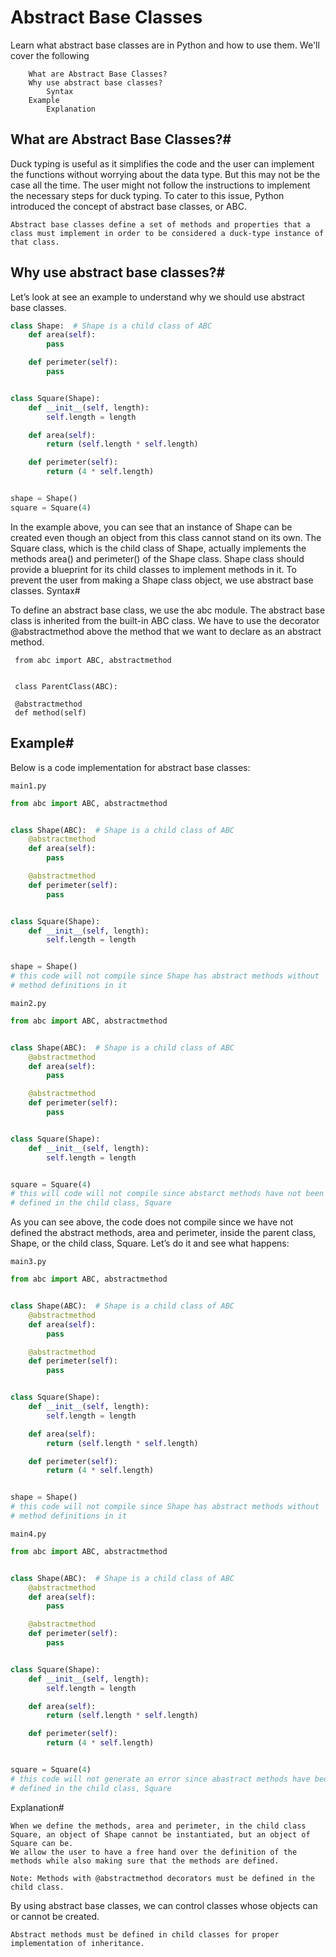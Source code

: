 # Abstract Base Classes

Learn what abstract base classes are in Python and how to use them.
We'll cover the following

        What are Abstract Base Classes?
        Why use abstract base classes?
            Syntax
        Example
            Explanation

## What are Abstract Base Classes?#

Duck typing is useful as it simplifies the code and the user can implement the functions without worrying about the data type. But this may not be the case all the time. The user might not follow the instructions to implement the necessary steps for duck typing. To cater to this issue, Python introduced the concept of abstract base classes, or ABC.

    Abstract base classes define a set of methods and properties that a class must implement in order to be considered a duck-type instance of that class.

## Why use abstract base classes?#

Let’s look at see an example to understand why we should use abstract base classes.
```py
class Shape:  # Shape is a child class of ABC
    def area(self):
        pass

    def perimeter(self):
        pass


class Square(Shape):
    def __init__(self, length):
        self.length = length

    def area(self):
        return (self.length * self.length)

    def perimeter(self):
        return (4 * self.length)


shape = Shape()
square = Square(4)

```

In the example above, you can see that an instance of Shape can be created even though an object from this class cannot stand on its own. The Square class, which is the child class of Shape, actually implements the methods area() and perimeter() of the Shape class. Shape class should provide a blueprint for its child classes to implement methods in it. To prevent the user from making a Shape class object, we use abstract base classes.
Syntax#

To define an abstract base class, we use the abc module. The abstract base class is inherited from the built-in ABC class. We have to use the decorator @abstractmethod above the method that we want to declare as an abstract method.

     from abc import ABC, abstractmethod


     class ParentClass(ABC):

     @abstractmethod
     def method(self)


## Example#

Below is a code implementation for abstract base classes:

    main1.py
```py
from abc import ABC, abstractmethod


class Shape(ABC):  # Shape is a child class of ABC
    @abstractmethod
    def area(self):
        pass

    @abstractmethod
    def perimeter(self):
        pass


class Square(Shape):
    def __init__(self, length):
        self.length = length


shape = Shape()
# this code will not compile since Shape has abstract methods without
# method definitions in it

```

    main2.py

```py
from abc import ABC, abstractmethod


class Shape(ABC):  # Shape is a child class of ABC
    @abstractmethod
    def area(self):
        pass

    @abstractmethod
    def perimeter(self):
        pass


class Square(Shape):
    def __init__(self, length):
        self.length = length


square = Square(4)
# this will code will not compile since abstarct methods have not been
# defined in the child class, Square

```
As you can see above, the code does not compile since we have not defined the abstract methods, area and perimeter, inside the parent class, Shape, or the child class, Square. Let’s do it and see what happens:

    main3.py
```py
from abc import ABC, abstractmethod


class Shape(ABC):  # Shape is a child class of ABC
    @abstractmethod
    def area(self):
        pass

    @abstractmethod
    def perimeter(self):
        pass


class Square(Shape):
    def __init__(self, length):
        self.length = length

    def area(self):
        return (self.length * self.length)

    def perimeter(self):
        return (4 * self.length)


shape = Shape()
# this code will not compile since Shape has abstract methods without
# method definitions in it

```
    main4.py
```py
from abc import ABC, abstractmethod


class Shape(ABC):  # Shape is a child class of ABC
    @abstractmethod
    def area(self):
        pass

    @abstractmethod
    def perimeter(self):
        pass


class Square(Shape):
    def __init__(self, length):
        self.length = length

    def area(self):
        return (self.length * self.length)

    def perimeter(self):
        return (4 * self.length)


square = Square(4)
# this code will not generate an error since abastract methods have been
# defined in the child class, Square

```
Explanation#

    When we define the methods, area and perimeter, in the child class Square, an object of Shape cannot be instantiated, but an object of Square can be.
    We allow the user to have a free hand over the definition of the methods while also making sure that the methods are defined.

    Note: Methods with @abstractmethod decorators must be defined in the child class.

By using abstract base classes, we can control classes whose objects can or cannot be created.

    Abstract methods must be defined in child classes for proper implementation of inheritance.

